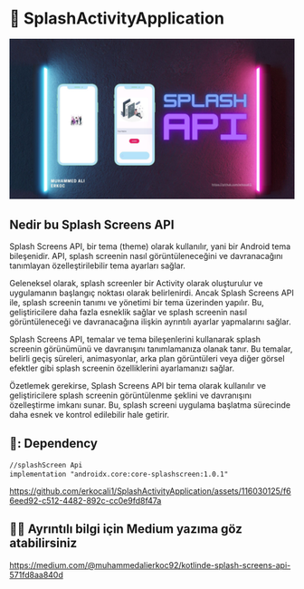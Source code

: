 # 📱 SplashActivityApplication

<img src="https://github.com/erkocali1/SplashActivityApplication/blob/master/app/src/main/res/drawable/glow.jpg" alt="Glow Image">




## Nedir bu Splash Screens API

Splash Screens API, bir tema (theme) olarak kullanılır, yani bir Android tema bileşenidir. API, splash screenin nasıl görüntüleneceğini ve davranacağını tanımlayan özelleştirilebilir tema ayarları sağlar.

Geleneksel olarak, splash screenler bir Activity olarak oluşturulur ve uygulamanın başlangıç noktası olarak belirlenirdi. Ancak Splash Screens API ile, splash screenin tanımı ve yönetimi bir tema üzerinden yapılır. Bu, geliştiricilere daha fazla esneklik sağlar ve splash screenin nasıl görüntüleneceği ve davranacağına ilişkin ayrıntılı ayarlar yapmalarını sağlar.

Splash Screens API, temalar ve tema bileşenlerini kullanarak splash screenin görünümünü ve davranışını tanımlamanıza olanak tanır. Bu temalar, belirli geçiş süreleri, animasyonlar, arka plan görüntüleri veya diğer görsel efektler gibi splash screenin özelliklerini ayarlamanızı sağlar.

Özetlemek gerekirse, Splash Screens API bir tema olarak kullanılır ve geliştiricilere splash screenin görüntülenme şeklini ve davranışını özelleştirme imkanı sunar. Bu, splash screeni uygulama başlatma sürecinde daha esnek ve kontrol edilebilir hale getirir.


## 📝: Dependency
```
//splashScreen Api
implementation "androidx.core:core-splashscreen:1.0.1"
```

https://github.com/erkocali1/SplashActivityApplication/assets/116030125/f66eed92-c512-4482-892c-cc0e9fd8f47a

## 👨‍💻 Ayrıntılı bilgi için Medium yazıma göz atabilirsiniz

https://medium.com/@muhammedalierkoc92/kotlinde-splash-screens-api-571fd8aa840d

